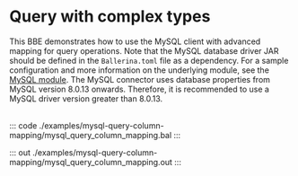 # Query with complex types

This BBE demonstrates how to use the MySQL client with advanced mapping for query operations. Note that the MySQL database
driver JAR should be defined in the `Ballerina.toml` file as a dependency.
For a sample configuration and more information on the underlying module, see the [MySQL module](https://docs.central.ballerina.io/ballerinax/mysql/latest/).
The MySQL connector uses database properties from MySQL version 8.0.13 onwards. Therefore, it is
recommended to use a MySQL driver version greater than 8.0.13.<br><br>

::: code ./examples/mysql-query-column-mapping/mysql_query_column_mapping.bal :::

::: out ./examples/mysql-query-column-mapping/mysql_query_column_mapping.out :::